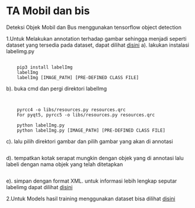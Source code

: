 # TA Mobil dan bis
Deteksi Objek Mobil dan Bus menggunakan tensorflow object detection

1.Untuk Melakukan annotation terhadap gambar sehingga menjadi seperti dataset yang tersedia pada dataset, dapat dilihat [disini](https://www.youtube.com/watch?v=Tlvy-eM8YO4)
a). lakukan instalasi labelimg.py
~~~~~~~~~~~~~~~~~~~~~~~~~~~~~~~~~

    pip3 install labelImg
    labelImg
    labelImg [IMAGE_PATH] [PRE-DEFINED CLASS FILE]
~~~~~~~~~~~~~~~~~~~~~~~~~~~~~~~~~~~~~~~~~
b). buka cmd dan pergi direktori labelImg
~~~~~~~~~~~~~~~~~~~~~~~~~~~~~~~~~~~~~~~~~


    pyrcc4 -o libs/resources.py resources.qrc
    For pyqt5, pyrcc5 -o libs/resources.py resources.qrc

    python labelImg.py
    python labelImg.py [IMAGE_PATH] [PRE-DEFINED CLASS FILE]
~~~~~~~~~~~~~~~~~~~~~~~~~~~~~~~~~~~~~~~~~
 c). lalu pilih direktori gambar dan pilih gambar yang akan di annotasi
~~~~~~~~~~~~~~~~~~~~~~~~~~~~~~~~~~~~~~~~~
~~~~~~~~~~~~~~~~~~~~~~~~~~~~~~~~~~~~~~~~~
 d). tempatkan kotak serapat mungkin dengan objek yang di annotasi lalu labeli dengan nama objek yang telah ditetapkan
 ~~~~~~~~~~~~~~~~~~~~~~~~~~~~~~~~~~~~~~~~~
 ~~~~~~~~~~~~~~~~~~~~~~~~~~~~~~~~~~~~~~~~~
 e). simpan dengan format XML.
 untuk informasi lebih lengkap seputar labelimg dapat dilihat [disini](https://github.com/heartexlabs/labelImg)


2.Untuk Models hasil training menggunakan dataset bisa dilihat [disini](https://drive.google.com/drive/folders/1fDf8EUF-Gu1I7idLb9EaXlxa0NKb4DuU?usp=sharing)
